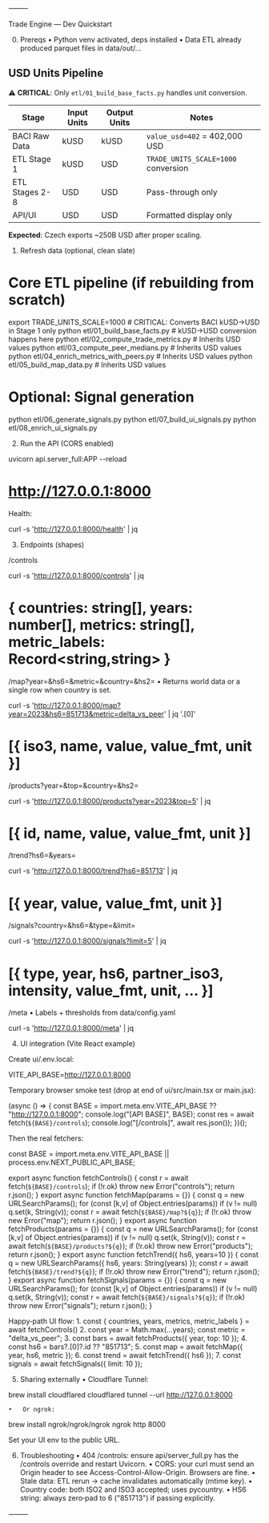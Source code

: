 


⸻

Trade Engine — Dev Quickstart

0) Prereqs
	•	Python venv activated, deps installed
	•	Data ETL already produced parquet files in data/out/…

## USD Units Pipeline

⚠️ **CRITICAL**: Only `etl/01_build_base_facts.py` handles unit conversion.

| Stage | Input Units | Output Units | Notes |
|-------|------------|--------------|--------|
| BACI Raw Data | kUSD | kUSD | `value_usd=402` = 402,000 USD |
| ETL Stage 1 | kUSD | USD | `TRADE_UNITS_SCALE=1000` conversion |
| ETL Stages 2-8 | USD | USD | Pass-through only |
| API/UI | USD | USD | Formatted display only |

**Expected**: Czech exports ~250B USD after proper scaling.

1) Refresh data (optional, clean slate)

# Core ETL pipeline (if rebuilding from scratch)
export TRADE_UNITS_SCALE=1000  # CRITICAL: Converts BACI kUSD→USD in Stage 1 only
python etl/01_build_base_facts.py          # kUSD→USD conversion happens here
python etl/02_compute_trade_metrics.py     # Inherits USD values 
python etl/03_compute_peer_medians.py      # Inherits USD values
python etl/04_enrich_metrics_with_peers.py # Inherits USD values
python etl/05_build_map_data.py            # Inherits USD values

# Optional: Signal generation
python etl/06_generate_signals.py
python etl/07_build_ui_signals.py
python etl/08_enrich_ui_signals.py

2) Run the API (CORS enabled)

uvicorn api.server_full:APP --reload
# http://127.0.0.1:8000

Health:

curl -s 'http://127.0.0.1:8000/health' | jq

3) Endpoints (shapes)

/controls

curl -s 'http://127.0.0.1:8000/controls' | jq
# { countries: string[], years: number[], metrics: string[], metric_labels: Record<string,string> }

/map?year=&hs6=&metric=&country=&hs2=
	•	Returns world data or a single row when country is set.

curl -s 'http://127.0.0.1:8000/map?year=2023&hs6=851713&metric=delta_vs_peer' | jq '.[0]'
# [{ iso3, name, value, value_fmt, unit }]

/products?year=&top=&country=&hs2=

curl -s 'http://127.0.0.1:8000/products?year=2023&top=5' | jq
# [{ id, name, value, value_fmt, unit }]

/trend?hs6=&years=

curl -s 'http://127.0.0.1:8000/trend?hs6=851713' | jq
# [{ year, value, value_fmt, unit }]

/signals?country=&hs6=&type=&limit=

curl -s 'http://127.0.0.1:8000/signals?limit=5' | jq
# [{ type, year, hs6, partner_iso3, intensity, value_fmt, unit, ... }]

/meta
	•	Labels + thresholds from data/config.yaml

curl -s 'http://127.0.0.1:8000/meta' | jq

4) UI integration (Vite React example)

Create ui/.env.local:

VITE_API_BASE=http://127.0.0.1:8000

Temporary browser smoke test (drop at end of ui/src/main.tsx or main.jsx):

(async () => {
  const BASE = import.meta.env.VITE_API_BASE ?? "http://127.0.0.1:8000";
  console.log("[API BASE]", BASE);
  const res = await fetch(`${BASE}/controls`);
  console.log("[/controls]", await res.json());
})();

Then the real fetchers:

const BASE = import.meta.env.VITE_API_BASE || process.env.NEXT_PUBLIC_API_BASE;

export async function fetchControls() {
  const r = await fetch(`${BASE}/controls`); if (!r.ok) throw new Error("controls");
  return r.json();
}
export async function fetchMap(params = {}) {
  const q = new URLSearchParams();
  for (const [k,v] of Object.entries(params)) if (v != null) q.set(k, String(v));
  const r = await fetch(`${BASE}/map?${q}`); if (!r.ok) throw new Error("map");
  return r.json();
}
export async function fetchProducts(params = {}) {
  const q = new URLSearchParams();
  for (const [k,v] of Object.entries(params)) if (v != null) q.set(k, String(v));
  const r = await fetch(`${BASE}/products?${q}`); if (!r.ok) throw new Error("products");
  return r.json();
}
export async function fetchTrend({ hs6, years=10 }) {
  const q = new URLSearchParams({ hs6, years: String(years) });
  const r = await fetch(`${BASE}/trend?${q}`); if (!r.ok) throw new Error("trend");
  return r.json();
}
export async function fetchSignals(params = {}) {
  const q = new URLSearchParams();
  for (const [k,v] of Object.entries(params)) if (v != null) q.set(k, String(v));
  const r = await fetch(`${BASE}/signals?${q}`); if (!r.ok) throw new Error("signals");
  return r.json();
}

Happy‑path UI flow:
	1.	const { countries, years, metrics, metric_labels } = await fetchControls()
	2.	const year = Math.max(...years); const metric = "delta_vs_peer";
	3.	const bars = await fetchProducts({ year, top: 10 });
	4.	const hs6 = bars?.[0]?.id ?? "851713";
	5.	const map = await fetchMap({ year, hs6, metric });
	6.	const trend = await fetchTrend({ hs6 });
	7.	const signals = await fetchSignals({ limit: 10 });

5) Sharing externally
	•	Cloudflare Tunnel:

brew install cloudflared
cloudflared tunnel --url http://127.0.0.1:8000


	•	Or ngrok:

brew install ngrok/ngrok/ngrok
ngrok http 8000



Set your UI env to the public URL.

6) Troubleshooting
	•	404 /controls: ensure api/server_full.py has the /controls override and restart Uvicorn.
	•	CORS: your curl must send an Origin header to see Access-Control-Allow-Origin. Browsers are fine.
	•	Stale data: ETL rerun → cache invalidates automatically (mtime key).
	•	Country code: both ISO2 and ISO3 accepted; uses pycountry.
	•	HS6 string: always zero‑pad to 6 ("851713") if passing explicitly.

⸻

